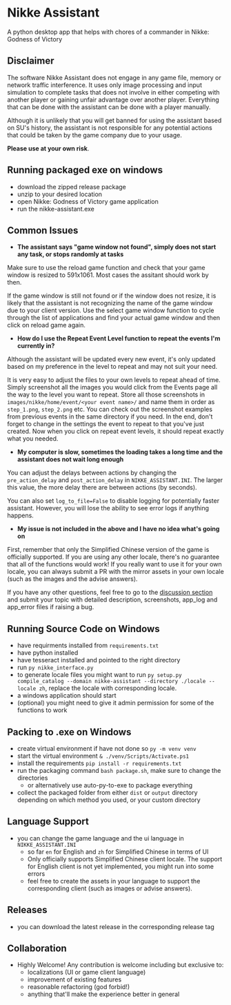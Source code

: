 # Nikke Assistant
A python desktop app that helps with chores of a commander in Nikke: Godness of Victory

## Disclaimer

The software Nikke Assistant does not engage in any game file, memory or network traffic interference. It uses only image processing and input simulation to complete tasks that does not involve in either competing with another player or gaining unfair advantage over another player. Everything that can be done with the assistant can be done with a player manually. 

Although it is unlikely that you will get banned for using the assistant based on SU's history, the assistant is not responsible for any potential actions that could be taken by the game company due to your usage. 

<b>Please use at your own risk</b>.


## Running packaged exe on windows
- download the zipped release package
- unzip to your desired location
- open Nikke: Godness of Victory game application
- run the nikke-assistant.exe

## Common Issues
- <b>The assistant says "game window not found", simply does not start any task, or stops randomly at tasks</b>

Make sure to use the reload game function and check that your game window is resized to 591x1061. Most cases the assitant should work by then.

If the game window is still not found or if the window does not resize, it is likely that the assistant is not recognizing the name of the game window due to your client version. Use the select game window function to cycle through the list of applications and find your actual game window and then click on reload game again.

- <b>How do I use the Repeat Event Level function to repeat the events I'm currently in?</b>

Although the assistant will be updated every new event, it's only updated based on my preference in the level to repeat and may not suit your need.

It is very easy to adjust the files to your own levels to repeat ahead of time. Simply screenshot all the images you would click from the Events page all the way to the level you want to repeat. Store all those screenshots in `images/nikke/home/event/<your event name>/` and name them in order as `step_1.png`, `step_2.png` etc. You can check out the screenshot examples from previous events in the same directory if you need. In the end, don't forget to change in the settings the event to repeat to <your event name> that you've just created. Now when you click on repeat event levels, it should repeat exactly what you needed.

- <b>My computer is slow, sometimes the loading takes a long time and the assistant does not wait long enough</b>

You can adjust the delays between actions by changing the `pre_action_delay` and `post_action_delay` in `NIKKE_ASSISTANT.INI`. The larger this value, the more delay there are between actions (by seconds). 

You can also set `log_to_file=False` to disable logging for potentially faster assistant. However, you will lose the ability to see error logs if anything happens.

- <b>My issue is not included in the above and I have no idea what's going on</b>

First, remember that only the Simplified Chinese version of the game is officially supported. If you are using any other locale, there's no guarantee that all of the functions would work! If you really want to use it for your own locale, you can always submit a PR with the mirror assets in your own locale (such as the images and the advise answers).

If you have any other questions, feel free to go to the [discussion section](https://github.com/KIvoy/nikke-assistant/discussions "Nikke Assistant Discussion") and submit your topic with detailed description, screenshots, app_log and app_error files if raising a bug.


## Running Source Code on Windows
- have requirments installed from `requirements.txt`
- have python installed
- have tesseract installed and pointed to the right directory
- run `py nikke_interface.py`
- to generate locale files you might want to run `py setup.py compile_catalog --domain nikke-assistant --directory ./locale --locale zh`, replace the locale with corresponding locale.
- a windows application should start
- (optional) you might need to give it admin permission for some of the functions to work

## Packing to .exe on Windows
- create virtual environment if have not done so `py -m venv venv`
- start the virtual environment `& ./venv/Scripts/Activate.ps1`
- install the requirements `pip install -r requirements.txt`
- run the packaging command `bash package.sh`, make sure to change the directories
    - or alternatively use auto-py-to-exe to package everything
- collect the packaged folder from either `dist` or `output` directory depending on which method you used, or your custom directory

## Language Support
- you can change the game language and the ui language in `NIKKE_ASSISTANT.INI`
    - so far `en` for English and `zh` for Simplified Chinese in terms of UI
    - Only officially supports Simplified Chinese client locale. The support for English client is not yet implemented, you might run into some errors
    - feel free to create the assets in your language to support the corresponding client (such as images or advise answers).

## Releases
- you can download the latest release in the corresponding release tag

## Collaboration
- Highly Welcome! Any contribution is welcome including but exclusive to:
    - localizations (UI or game client language)
    - improvement of existing features
    - reasonable refactoring (god forbid!)
    - anything that'll make the experience better in general
